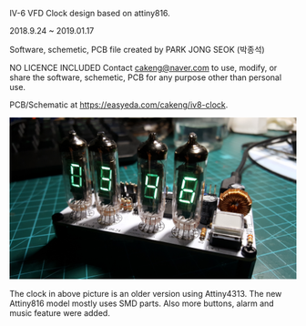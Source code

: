 IV-6 VFD Clock design based on attiny816.

2018.9.24 ~ 2019.01.17

Software, schemetic, PCB file created by PARK JONG SEOK (박종석)

NO LICENCE INCLUDED
Contact cakeng@naver.com to
use, modify, or share the software, schemetic, PCB for any purpose
other than personal use.

PCB/Schematic at https://easyeda.com/cakeng/iv8-clock.

![1539603962576](./1539603962576.jpg)

The clock in above picture is an older version using Attiny4313. 
The new Attiny816 model mostly uses SMD parts. Also more buttons, alarm and music feature were added.
